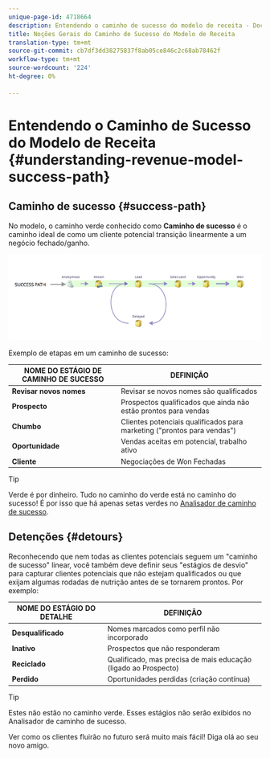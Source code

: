 ```yaml
---
unique-page-id: 4718664
description: Entendendo o caminho de sucesso do modelo de receita - Documentos do marketing - Documentação do produto
title: Noções Gerais do Caminho de Sucesso do Modelo de Receita
translation-type: tm+mt
source-git-commit: cb7df3dd38275837f8ab05ce846c2c68ab78462f
workflow-type: tm+mt
source-wordcount: '224'
ht-degree: 0%

---
```



# Entendendo o Caminho de Sucesso do Modelo de Receita {#understanding-revenue-model-success-path}

## Caminho de sucesso {#success-path}

No modelo, o caminho verde conhecido como **Caminho de sucesso** é o caminho ideal de como um cliente potencial transição linearmente a um negócio fechado/ganho.

![—](assets/image2015-6-12-17-3a12-3a18.png)

Exemplo de etapas em um caminho de sucesso:

| **NOME DO ESTÁGIO DE CAMINHO DE SUCESSO** | **DEFINIÇÃO** |
|---|---|
| **Revisar novos nomes** | Revisar se novos nomes são qualificados |
| **Prospecto** | Prospectos qualificados que ainda não estão prontos para vendas |
| **Chumbo** | Clientes potenciais qualificados para marketing (&quot;prontos para vendas&quot;) |
| **Oportunidade** | Vendas aceitas em potencial, trabalho ativo |
| **Cliente** | Negociações de Won Fechadas |

>[!TIP]
>
>Verde é por dinheiro. Tudo no caminho do verde está no caminho do sucesso! É por isso que há apenas setas verdes no [Analisador de caminho de sucesso](using-the-success-path-analyzer.md).

## Detenções {#detours}

Reconhecendo que nem todas as clientes potenciais seguem um &quot;caminho de sucesso&quot; linear, você também deve definir seus &quot;estágios de desvio&quot; para capturar clientes potenciais que não estejam qualificados ou que exijam algumas rodadas de nutrição antes de se tornarem prontos. Por exemplo:

| **NOME DO ESTÁGIO DO DETALHE** | **DEFINIÇÃO** |
|---|---|
| **Desqualificado** | Nomes marcados como perfil não incorporado |
| **Inativo** | Prospectos que não responderam |
| **Reciclado** | Qualificado, mas precisa de mais educação (ligado ao Prospecto) |
| **Perdido** | Oportunidades perdidas (criação contínua) |

>[!TIP]
>
>Estes não estão no caminho verde. Esses estágios não serão exibidos no Analisador de caminho de sucesso.

Ver como os clientes fluirão no futuro será muito mais fácil! Diga olá ao seu novo amigo.
